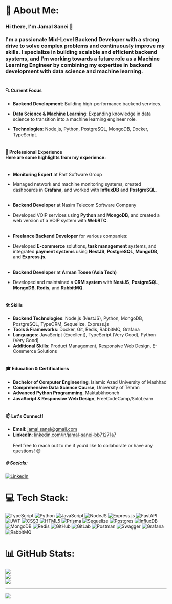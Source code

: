 # 💫 About Me:
 ### Hi there, I'm **Jamal Sanei** 👋<br><br>I'm a passionate **Mid-Level Backend Developer** with a strong drive to solve complex problems and continuously improve my skills. I specialize in building scalable and efficient backend systems, and I'm working towards a future role as a **Machine Learning Engineer** by combining my expertise in backend development with data science and machine learning.<br><br>
 
 #### 🔍 Current Focus<br>
 - **Backend Development**: Building high-performance backend services.<br>
 
 - **Data Science & Machine Learning**: Expanding knowledge in data science to transition into a machine learning engineer role.<br>
 
 - **Technologies**: Node.js, Python, PostgreSQL, MongoDB, Docker, TypeScript.<br><br>
 
 #### 💼 Professional Experience<br>Here are some highlights from my experience:<br><br>
 
 - **Monitoring Expert** at Part Software Group<br>  
 
 - Managed network and machine monitoring systems, created dashboards in **Grafana**, and worked with **InfluxDB** and **PostgreSQL**.<br>  <br>
 
 - **Backend Developer** at Nasim Telecom Software Company<br>
 - Developed VOIP services using **Python** and **MongoDB**, and created a web version of a VOIP system with **WebRTC**.<br>  <br>
 - **Freelance Backend Developer** for various companies:<br>
 - Developed **E-commerce** solutions, **task management** systems, and integrated **payment systems** using **NestJS**, **PostgreSQL**, **MongoDB**, and **Express.js**.<br><br>
 - **Backend Developer** at **Arman Tosee (Asia Tech)**<br>
 - Developed and maintained a **CRM system** with **NestJS**, **PostgreSQL**, **MongoDB**, **Redis**, and **RabbitMQ**.<br><br>
 
 #### 🛠️ Skills<br>
 - **Backend Technologies**: Node.js (NestJS), Python, MongoDB, PostgreSQL, TypeORM, Sequelize, Express.js<br>
 - **Tools & Frameworks**: Docker, Git, Redis, RabbitMQ, Grafana<br>
 - **Languages**: JavaScript (Excellent), TypeScript (Very Good), Python (Very Good)<br>
 - **Additional Skills**: Product Management, Responsive Web Design, E-Commerce Solutions<br><br>
 
 #### 🎓 Education & Certifications<br>
 - **Bachelor of Computer Engineering**, Islamic Azad University of Mashhad<br>
 - **Comprehensive Data Science Course**, University of Tehran<br>
 - **Advanced Python Programming**, Maktabkhooneh<br>
 - **JavaScript & Responsive Web Design**, FreeCodeCamp/SoloLearn<br><br>
 
 #### 📫 Let's Connect!<br>
 - **Email**: [jamal.sanei@gmail.com](mailto:jamal.sanei@gmail.com)<br>
 - **LinkedIn**: [linkedin.com/in/jamal-sanei-bb71271a7](https://www.linkedin.com/in/jamal-sanei-bb71271a7)<br><br>Feel free to reach out to me if you’d like to collaborate or have any questions! 😊<br>


##### 🌐 Socials:
[![LinkedIn](https://img.shields.io/badge/LinkedIn-%230077B5.svg?logo=linkedin&logoColor=white)](https://linkedin.com/in/linkedin.com/in/jamal-sanei-bb71271a7) 

# 💻 Tech Stack:
![TypeScript](https://img.shields.io/badge/typescript-%23007ACC.svg?style=for-the-badge&logo=typescript&logoColor=white) ![Python](https://img.shields.io/badge/python-3670A0?style=for-the-badge&logo=python&logoColor=ffdd54) ![JavaScript](https://img.shields.io/badge/javascript-%23323330.svg?style=for-the-badge&logo=javascript&logoColor=%23F7DF1E) ![NodeJS](https://img.shields.io/badge/node.js-6DA55F?style=for-the-badge&logo=node.js&logoColor=white) ![Express.js](https://img.shields.io/badge/express.js-%23404d59.svg?style=for-the-badge&logo=express&logoColor=%2361DAFB) ![FastAPI](https://img.shields.io/badge/FastAPI-005571?style=for-the-badge&logo=fastapi) ![JWT](https://img.shields.io/badge/JWT-black?style=for-the-badge&logo=JSON%20web%20tokens) ![CSS3](https://img.shields.io/badge/css3-%231572B6.svg?style=for-the-badge&logo=css3&logoColor=white) ![HTML5](https://img.shields.io/badge/html5-%23E34F26.svg?style=for-the-badge&logo=html5&logoColor=white) ![Prisma](https://img.shields.io/badge/Prisma-3982CE?style=for-the-badge&logo=Prisma&logoColor=white) ![Sequelize](https://img.shields.io/badge/Sequelize-52B0E7?style=for-the-badge&logo=Sequelize&logoColor=white) ![Postgres](https://img.shields.io/badge/postgres-%23316192.svg?style=for-the-badge&logo=postgresql&logoColor=white) ![InfluxDB](https://img.shields.io/badge/InfluxDB-22ADF6?style=for-the-badge&logo=InfluxDB&logoColor=white) ![MongoDB](https://img.shields.io/badge/MongoDB-%234ea94b.svg?style=for-the-badge&logo=mongodb&logoColor=white) ![Redis](https://img.shields.io/badge/redis-%23DD0031.svg?style=for-the-badge&logo=redis&logoColor=white) ![GitHub](https://img.shields.io/badge/github-%23121011.svg?style=for-the-badge&logo=github&logoColor=white) ![GitLab](https://img.shields.io/badge/gitlab-%23181717.svg?style=for-the-badge&logo=gitlab&logoColor=white) ![Postman](https://img.shields.io/badge/Postman-FF6C37?style=for-the-badge&logo=postman&logoColor=white) ![Swagger](https://img.shields.io/badge/-Swagger-%23Clojure?style=for-the-badge&logo=swagger&logoColor=white) ![Grafana](https://img.shields.io/badge/grafana-%23F46800.svg?style=for-the-badge&logo=grafana&logoColor=white) ![RabbitMQ](https://img.shields.io/badge/rabbitmq-FF6600?style=for-the-badge&logo=rabbitmq&logoColor=white)
# 📊 GitHub Stats:
![](https://github-readme-stats.vercel.app/api?username=JamalSanei&theme=dark&hide_border=false&include_all_commits=false&count_private=false)<br/>
![](https://github-readme-streak-stats.herokuapp.com/?user=JamalSanei&theme=dark&hide_border=false)<br/>
![](https://github-readme-stats.vercel.app/api/top-langs/?username=JamalSanei&theme=dark&hide_border=false&include_all_commits=false&count_private=false&layout=compact)

---
[![](https://visitcount.itsvg.in/api?id=JamalSanei&icon=0&color=0)](https://visitcount.itsvg.in)

<!-- Proudly created with GPRM ( https://gprm.itsvg.in ) -->
